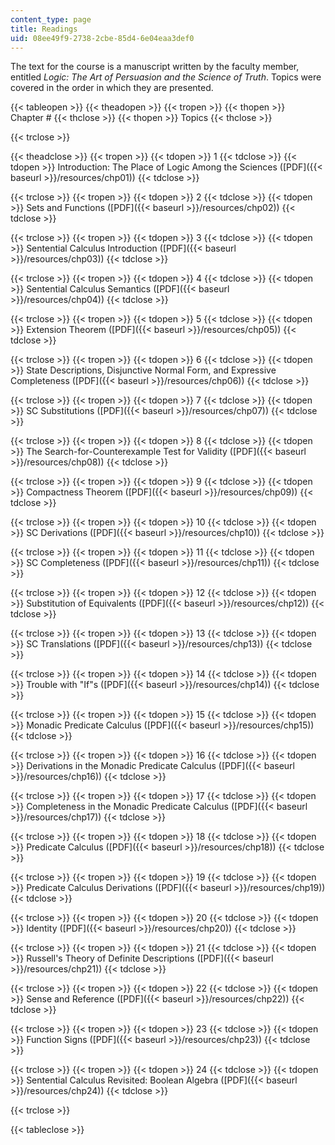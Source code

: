 ```yaml
---
content_type: page
title: Readings
uid: 08ee49f9-2738-2cbe-85d4-6e04eaa3def0
---
```


The text for the course is a manuscript written by the faculty member, entitled _Logic: The Art of Persuasion and the Science of Truth_. Topics were covered in the order in which they are presented.

{{< tableopen >}}
{{< theadopen >}}
{{< tropen >}}
{{< thopen >}}
Chapter #
{{< thclose >}}
{{< thopen >}}
Topics
{{< thclose >}}

{{< trclose >}}

{{< theadclose >}}
{{< tropen >}}
{{< tdopen >}}
1
{{< tdclose >}}
{{< tdopen >}}
Introduction: The Place of Logic Among the Sciences ([PDF]({{< baseurl >}}/resources/chp01))
{{< tdclose >}}

{{< trclose >}}
{{< tropen >}}
{{< tdopen >}}
2
{{< tdclose >}}
{{< tdopen >}}
Sets and Functions ([PDF]({{< baseurl >}}/resources/chp02))
{{< tdclose >}}

{{< trclose >}}
{{< tropen >}}
{{< tdopen >}}
3
{{< tdclose >}}
{{< tdopen >}}
Sentential Calculus Introduction ([PDF]({{< baseurl >}}/resources/chp03))
{{< tdclose >}}

{{< trclose >}}
{{< tropen >}}
{{< tdopen >}}
4
{{< tdclose >}}
{{< tdopen >}}
Sentential Calculus Semantics ([PDF]({{< baseurl >}}/resources/chp04))
{{< tdclose >}}

{{< trclose >}}
{{< tropen >}}
{{< tdopen >}}
5
{{< tdclose >}}
{{< tdopen >}}
Extension Theorem ([PDF]({{< baseurl >}}/resources/chp05))
{{< tdclose >}}

{{< trclose >}}
{{< tropen >}}
{{< tdopen >}}
6
{{< tdclose >}}
{{< tdopen >}}
State Descriptions, Disjunctive Normal Form, and Expressive Completeness ([PDF]({{< baseurl >}}/resources/chp06))
{{< tdclose >}}

{{< trclose >}}
{{< tropen >}}
{{< tdopen >}}
7
{{< tdclose >}}
{{< tdopen >}}
SC Substitutions ([PDF]({{< baseurl >}}/resources/chp07))
{{< tdclose >}}

{{< trclose >}}
{{< tropen >}}
{{< tdopen >}}
8
{{< tdclose >}}
{{< tdopen >}}
The Search-for-Counterexample Test for Validity ([PDF]({{< baseurl >}}/resources/chp08))
{{< tdclose >}}

{{< trclose >}}
{{< tropen >}}
{{< tdopen >}}
9
{{< tdclose >}}
{{< tdopen >}}
Compactness Theorem ([PDF]({{< baseurl >}}/resources/chp09))
{{< tdclose >}}

{{< trclose >}}
{{< tropen >}}
{{< tdopen >}}
10
{{< tdclose >}}
{{< tdopen >}}
SC Derivations ([PDF]({{< baseurl >}}/resources/chp10))
{{< tdclose >}}

{{< trclose >}}
{{< tropen >}}
{{< tdopen >}}
11
{{< tdclose >}}
{{< tdopen >}}
SC Completeness ([PDF]({{< baseurl >}}/resources/chp11))
{{< tdclose >}}

{{< trclose >}}
{{< tropen >}}
{{< tdopen >}}
12
{{< tdclose >}}
{{< tdopen >}}
Substitution of Equivalents ([PDF]({{< baseurl >}}/resources/chp12))
{{< tdclose >}}

{{< trclose >}}
{{< tropen >}}
{{< tdopen >}}
13
{{< tdclose >}}
{{< tdopen >}}
SC Translations ([PDF]({{< baseurl >}}/resources/chp13))
{{< tdclose >}}

{{< trclose >}}
{{< tropen >}}
{{< tdopen >}}
14
{{< tdclose >}}
{{< tdopen >}}
Trouble with "If"s ([PDF]({{< baseurl >}}/resources/chp14))
{{< tdclose >}}

{{< trclose >}}
{{< tropen >}}
{{< tdopen >}}
15
{{< tdclose >}}
{{< tdopen >}}
Monadic Predicate Calculus ([PDF]({{< baseurl >}}/resources/chp15))
{{< tdclose >}}

{{< trclose >}}
{{< tropen >}}
{{< tdopen >}}
16
{{< tdclose >}}
{{< tdopen >}}
Derivations in the Monadic Predicate Calculus ([PDF]({{< baseurl >}}/resources/chp16))
{{< tdclose >}}

{{< trclose >}}
{{< tropen >}}
{{< tdopen >}}
17
{{< tdclose >}}
{{< tdopen >}}
Completeness in the Monadic Predicate Calculus ([PDF]({{< baseurl >}}/resources/chp17))
{{< tdclose >}}

{{< trclose >}}
{{< tropen >}}
{{< tdopen >}}
18
{{< tdclose >}}
{{< tdopen >}}
Predicate Calculus ([PDF]({{< baseurl >}}/resources/chp18))
{{< tdclose >}}

{{< trclose >}}
{{< tropen >}}
{{< tdopen >}}
19
{{< tdclose >}}
{{< tdopen >}}
Predicate Calculus Derivations ([PDF]({{< baseurl >}}/resources/chp19))
{{< tdclose >}}

{{< trclose >}}
{{< tropen >}}
{{< tdopen >}}
20
{{< tdclose >}}
{{< tdopen >}}
Identity ([PDF]({{< baseurl >}}/resources/chp20))
{{< tdclose >}}

{{< trclose >}}
{{< tropen >}}
{{< tdopen >}}
21
{{< tdclose >}}
{{< tdopen >}}
Russell's Theory of Definite Descriptions ([PDF]({{< baseurl >}}/resources/chp21))
{{< tdclose >}}

{{< trclose >}}
{{< tropen >}}
{{< tdopen >}}
22
{{< tdclose >}}
{{< tdopen >}}
Sense and Reference ([PDF]({{< baseurl >}}/resources/chp22))
{{< tdclose >}}

{{< trclose >}}
{{< tropen >}}
{{< tdopen >}}
23
{{< tdclose >}}
{{< tdopen >}}
Function Signs ([PDF]({{< baseurl >}}/resources/chp23))
{{< tdclose >}}

{{< trclose >}}
{{< tropen >}}
{{< tdopen >}}
24
{{< tdclose >}}
{{< tdopen >}}
Sentential Calculus Revisited: Boolean Algebra ([PDF]({{< baseurl >}}/resources/chp24))
{{< tdclose >}}

{{< trclose >}}

{{< tableclose >}}